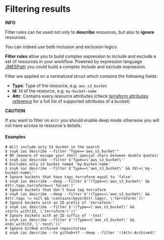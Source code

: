 # Filtering results

**INFO**

Filter rules can be used not only to **describe** resources, but also to **ignore** resources.

You can indeed use both inclusion and exclusion logics.

**Filter rules** allow you to build complex expression to include and exclude a set of resources in your workflow. Powered by expression language [JMESPath](https://jmespath.org) you could build a complex include and exclude expression.

Filter are applied on a normalized struct which contains the following fields:

* **Type**: Type of the resource, e.g. `aws_s3_bucket`
* **Id**: Id of the resource, e.g. `my-bucket-name`
* **Attr**: Contains every resource attributes (check [terraform attributes reference](https://registry.terraform.io/providers/hashicorp/aws/latest/docs/resources/s3\_bucket#attributes-reference) for a full list of supported attributes of a bucket)

**CAUTION**

If you want to filter on `Attr` you should enable deep mode otherwise you will not have access to resource's details.

#### Examples[​](https://docs.driftctl.com/0.22.0/usage/filtering/rules#examples) <a href="#examples" id="examples"></a>

```
# Will include only S3 bucket in the search
$ snyk iac describe --filter "Type=='aws_s3_bucket'"
# OR (beware of escape your shell special chars between double quotes)
$ snyk iac describe --filter $'Type==\'aws_s3_bucket\''
# Excludes only s3 bucket named 'my-bucket-name'
$ snyk iac describe --filter $'Type==\'aws_s3_bucket\' && Id!=\'my-bucket-name\''
# Ignore buckets that have tags terraform equal to 'false'
$ snyk iac describe --deep --filter $'!(Type==\'aws_s3_bucket\' && Attr.tags.terraform==\'false\')'
# Ignore buckets that don't have tag terraform
$ snyk iac describe --deep --filter $'!(Type==\'aws_s3_bucket\' && Attr.tags != null && !contains(keys(Attr.tags), \'terraform\'))'
# Ignore buckets with an ID prefix of 'terraform-'
$ snyk iac describe --filter $'!(Type==\'aws_s3_bucket\' && starts_with(Id, \'terraform-\'))'
# Ignore buckets with an ID suffix of '-test'
$ snyk iac describe --filter $'!(Type==\'aws_s3_bucket\' && ends_with(Id, \'-test\'))'
# Ignore GitHub archived repositories
$ snyk iac describe --to github+tf --deep --filter '!(Attr.Archived)'
```

